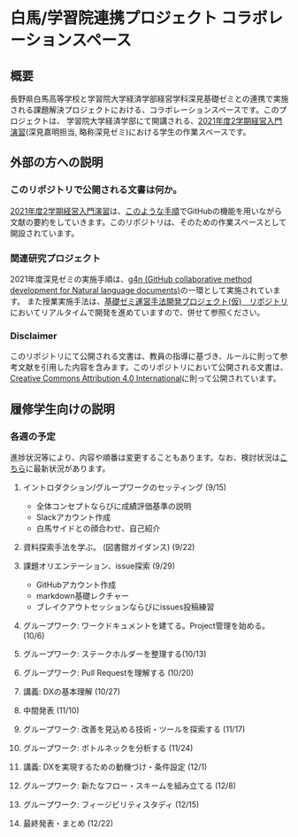 # 白馬/学習院連携プロジェクト コラボレーションスペース

## 概要
長野県白馬高等学校と学習院大学経済学部経営学科深見基礎ゼミとの連携で実施される課題解決プロジェクトにおける、コラボレーションスペースです。このプロジェクトは、
学習院大学経済学部にて開講される、[2021年度2学期経営入門演習](https://github.com/icat-lab/icat_lab/blob/master/basic_seminar_undergrad/autumn_basic_seminar.md)(深見嘉明担当, 略称深見ゼミ)における学生の作業スペースです。

## 外部の方への説明
### このリポジトリで公開される文書は何か。
[2021年度2学期経営入門演習](https://github.com/icat-lab/icat_lab/blob/master/basic_seminar_undergrad/autumn_basic_seminar.md)は、[このような手順](https://github.com/icat-lab/icat_lab/blob/master/basic_seminar_undergrad/literature_review.md)でGitHubの機能を用いながら文献の要約をしていきます。このリポジトリは、そのための作業スペースとして開設されています。

### 関連研究プロジェクト
2021年度深見ゼミの実施手順は、[g4n \(GitHub collaborative method development for Natural language documents\)](https://github.com/icat-lab/g4n)の一環として実施されています。
また授業実施手法は、[基礎ゼミ運営手法開発プロジェクト(仮)　リポジトリ](https://github.com/icat-lab/seminar_design_hakuba/blob/main/README.md)においてリアルタイムで開発を進めていますので、併せて参照ください。

### Disclaimer
このリポジトリにて公開される文書は、教員の指導に基づき、ルールに則って参考文献を引用した内容を含みます。このリポジトリにおいて公開される文書は、[Creative Commons Attribution 4.0 International](https://github.com/icat-lab/ay2021spring_icatlab/blob/main/LICENSE)に則って公開されています。

## 履修学生向けの説明
### 各週の予定
進捗状況等により、内容や順番は変更することもあります。なお、検討状況は[こちら](https://github.com/icat-lab/seminar_design_hakuba/labels/%E5%90%84%E5%9B%9E%E3%81%AE%E5%86%85%E5%AE%B9%E6%A4%9C%E8%A8%8E)に最新状況があります。

1. イントロダクション/グループワークのセッティング (9/15)
    - 全体コンセプトならびに成績評価基準の説明
    - Slackアカウント作成
    - 白馬サイドとの顔合わせ、自己紹介

1. 資料探索手法を学ぶ。 (図書館ガイダンス) (9/22)

1. 課題オリエンテーション、issue探索  (9/29)
    - GitHubアカウント作成
    - markdown基礎レクチャー
    - ブレイクアウトセッションならびにissues投稿練習

1. グループワーク: ワークドキュメントを建てる。Project管理を始める。  (10/6)

1. グループワーク: ステークホルダーを整理する(10/13)

1. グループワーク: Pull Requestを理解する (10/20)

1. 講義: DXの基本理解 (10/27)

1. 中間発表 (11/10)

1. グループワーク: 改善を見込める技術・ツールを探索する (11/17)

1. グループワーク: ボトルネックを分析する (11/24)

1. 講義: DXを実現するための動機づけ・条件設定  (12/1)

1. グループワーク: 新たなフロー・スキームを組み立てる (12/8)

1. グループワーク: フィージビリティスタディ (12/15)

1. 最終発表・まとめ (12/22)
